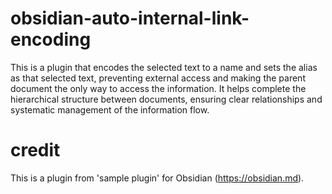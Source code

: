 # obsidian-auto-internal-link-encoding

This is a plugin that encodes the selected text to a name and sets the alias as that selected text, preventing external access and making the parent document the only way to access the information.
It helps complete the hierarchical structure between documents, ensuring clear relationships and systematic management of the information flow.

# credit
This is a plugin from 'sample plugin' for Obsidian (https://obsidian.md).
